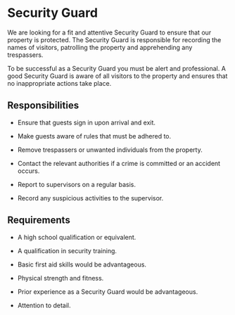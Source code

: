 # Security Guard

We are looking for a fit and attentive Security Guard to ensure that our property is protected. The Security Guard is responsible for recording the names of visitors, patrolling the property and apprehending any trespassers.

To be successful as a Security Guard you must be alert and professional. A good Security Guard is aware of all visitors to the property and ensures that no inappropriate actions take place.

## Responsibilities

* Ensure that guests sign in upon arrival and exit.

* Make guests aware of rules that must be adhered to.

* Remove trespassers or unwanted individuals from the property.

* Contact the relevant authorities if a crime is committed or an accident occurs.

* Report to supervisors on a regular basis.

* Record any suspicious activities to the supervisor.

## Requirements

* A high school qualification or equivalent.

* A qualification in security training.

* Basic first aid skills would be advantageous.

* Physical strength and fitness.

* Prior experience as a Security Guard would be advantageous.

* Attention to detail.

